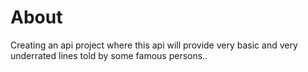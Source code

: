 # About

Creating an api project where this api will provide very basic and very underrated lines told by some famous persons..
